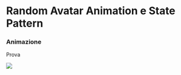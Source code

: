 # Random Avatar Animation e State Pattern

### Animazione
Prova

[![](https://dl.dropboxusercontent.com/s/shzado7ockbxork/Avatar.png?dl=1)](https://dl.dropboxusercontent.com/s/tv5tz0eccsn1ge3/Avatar.mp4?dl=0)

